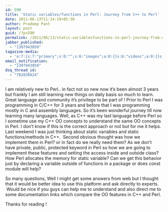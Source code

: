 ```yaml
---
id: 590
title: 'Static variables/functions in Perl: Journey from C++ to Perl'
date: 2011-06-13T11:14:19+05:30
author: Pradeep Pant
layout: post
guid: /?p=590
permalink: /2011/06/13/static-variablesfunctions-in-perl-journey-from-c-to-perl/
jabber_published:
  - "1307943859"
tagazine-media:
  - 'a:7:{s:7:"primary";s:0:"";s:6:"images";a:0:{}s:6:"videos";a:0:{}s:11:"image_count";s:1:"0";s:6:"author";s:7:"1995146";s:7:"blog_id";s:7:"1919664";s:9:"mod_stamp";s:19:"2011-06-13 05:44:19";}'
email_notification:
  - "1307943859"
dsq_thread_id:
  - "782836824"
---
```

I am relatively new to Perl.. in fact not so new now it&#8217;s been almost 3 years but frankly I am still learning new things on daily basis so much to learn. Great language and community it&#8217;s privilege to be part of ! Prior to Perl I was programming in C/C++ for 3 years and before that I was programming mostly in C and assembly languages. So it&#8217;s been wonderful journey till now learning many languages. Well, as C++ was my last language before Perl so I sometime use my C++ OO concepts to understand the same OO concepts in Perl. I don&#8217;t know if this is the correct approach or not but for me it helps. Last weekend I was just thinking about static variables and static functions/methods in C++.  Second obvious thought was how we implement them in Perl? or in fact do we really need them? As we don&#8217;t have private, public, protected keyword in Perl so how we are going to implement these features and setting the access inside and outside class? How Perl allocates the memory for static variable? Can we get this behavior just by declaring a variable outside of functions in a package or does const module will help?

So many questions, Well I might get some answers from web but I thought that it would be better idea to use this platform and ask directly to experts.  Would be nice if you guys can help me to understand and also direct me to some documentation links which compare the OO features in C++ and Perl.

Thanks for reading !